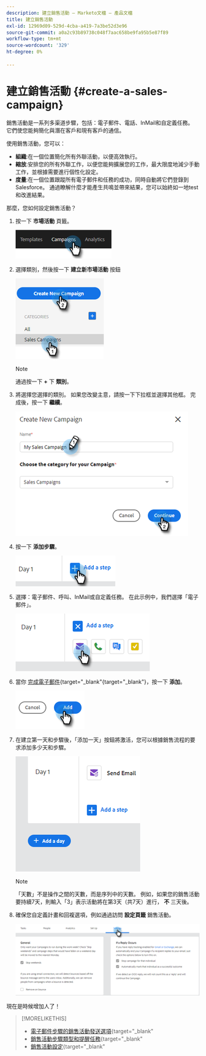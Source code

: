 ```yaml
---
description: 建立銷售活動 — Marketo文檔 — 產品文檔
title: 建立銷售活動
exl-id: 12969d09-529d-4cba-a419-7a3be52d3e96
source-git-commit: a0a2c93b89738c048f7aac658be9fa95b5e87f89
workflow-type: tm+mt
source-wordcount: '329'
ht-degree: 0%

---
```


# 建立銷售活動 {#create-a-sales-campaign}

銷售活動是一系列多渠道步驟，包括：電子郵件、電話、InMail和自定義任務。 它們使您能夠簡化與潛在客戶和現有客戶的通信。

使用銷售活動，您可以：

* **組織**:在一個位置簡化所有外聯活動，以便高效執行。
* **縮放**:安排您的所有外聯工作，以便您能夠擴展您的工作，最大限度地減少手動工作，並根據需要進行個性化設定。
* **度量**:在一個位置跟蹤所有電子郵件和任務的成功，同時自動將它們登錄到Salesforce。 通過瞭解什麼才能產生共鳴並帶來結果，您可以始終如一地test和改進結果。

那麼，您如何設定銷售活動？

1. 按一下 **市場活動** 頁籤。

   ![](assets/create-a-sales-campaign-1.png)

1. 選擇類別，然後按一下 **建立新市場活動** 按鈕

   ![](assets/create-a-sales-campaign-2.png)

   >[!NOTE]
   >
   >通過按一下 **+** 下 **類別**。

1. 將選擇您選擇的類別。 如果您改變主意，請按一下下拉框並選擇其他框。 完成後，按一下 **繼續**。

   ![](assets/create-a-sales-campaign-3.png)

1. 按一下 **添加步驟**。

   ![](assets/create-a-sales-campaign-4.png)

1. 選擇：電子郵件、呼叫、InMail或自定義任務。 在此示例中，我們選擇「電子郵件」。

   ![](assets/create-a-sales-campaign-5.png)

1. 當你 [完成電子郵件](/help/marketo/product-docs/marketo-sales-insight/actions/campaigns/sales-campaign-step-types-and-reminder-tasks.md#email){target=&quot;_blank&quot;{target=&quot;_blank&quot;}，按一下 **添加**。

   ![](assets/create-a-sales-campaign-6.png)

1. 在建立第一天和步驟後，「添加一天」按鈕將激活，您可以根據銷售流程的要求添加多少天和步驟。

   ![](assets/create-a-sales-campaign-7.png)

   >[!NOTE]
   >
   >「天數」不是操作之間的天數，而是序列中的天數。 例如，如果您的銷售活動要持續7天，則輸入「3」表示活動將在第3天（共7天）進行， **不** 三天後。

1. 確保您自定義計畫和回複選項，例如通過訪問 **設定頁籤** 銷售活動。

   ![](assets/create-a-sales-campaign-8.png)

現在是時候增加人了！

>[!MORELIKETHIS]
>
>* [電子郵件步驟的銷售活動發送選項](/help/marketo/product-docs/marketo-sales-insight/actions/campaigns/sales-campaign-send-options-for-email-steps.md){target=&quot;_blank&quot;
>* [銷售活動步驟類型和提醒任務](/help/marketo/product-docs/marketo-sales-insight/actions/campaigns/sales-campaign-step-types-and-reminder-tasks.md){target=&quot;_blank&quot;
>* [銷售活動設定](/help/marketo/product-docs/marketo-sales-insight/actions/campaigns/sales-campaign-settings.md){target=&quot;_blank&quot;

